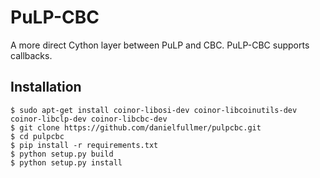# PuLP-CBC

A more direct Cython layer between PuLP and CBC. PuLP-CBC supports callbacks.

## Installation

    $ sudo apt-get install coinor-libosi-dev coinor-libcoinutils-dev coinor-libclp-dev coinor-libcbc-dev
    $ git clone https://github.com/danielfullmer/pulpcbc.git
    $ cd pulpcbc
    $ pip install -r requirements.txt
    $ python setup.py build
    $ python setup.py install
